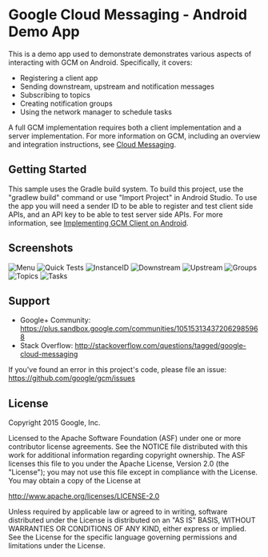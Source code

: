 Google Cloud Messaging - Android Demo App
==========================================

This is a demo app used to demonstrate demonstrates various aspects of
interacting with GCM on Android. Specifically, it covers:

* Registering a client app
* Sending downstream, upstream and notification messages
* Subscribing to topics
* Creating notification groups
* Using the network manager to schedule tasks

A full GCM implementation requires both a client implementation and a server
implementation. For more information on GCM, including an overview and
integration instructions, see
[Cloud Messaging](https://developers.google.com/cloud-messaging/).

## Getting Started

This sample uses the Gradle build system. To build this project, use the
"gradlew build" command or use "Import Project" in Android Studio. To use the
app you will need a sender ID to be able to register and test client side APIs,
and an API key to be able to test server side APIs. For more information, see
[Implementing GCM Client on Android](https://developers.google.com/cloud-messaging/android/client).

## Screenshots

![Menu](screenshots/menu.png "The app's menu")
![Quick Tests](screenshots/home.png "Quick Tests page")
![InstanceID](screenshots/instanceid.png "InstanceID page")
![Downstream](screenshots/downstream.png "Sending downstream messages")
![Upstream](screenshots/upstream.png "Upstream page")
![Groups](screenshots/groups.png "Groups page")
![Topics](screenshots/topics.png "Topics page")
![Tasks](screenshots/tasks.png "Network manager tasks page")

## Support

- Google+ Community: https://plus.sandbox.google.com/communities/105153134372062985968
- Stack Overflow: http://stackoverflow.com/questions/tagged/google-cloud-messaging

If you've found an error in this project's code, please file an issue:
https://github.com/google/gcm/issues

## License

Copyright 2015 Google, Inc.

Licensed to the Apache Software Foundation (ASF) under one or more contributor
license agreements.  See the NOTICE file distributed with this work for
additional information regarding copyright ownership.  The ASF licenses this
file to you under the Apache License, Version 2.0 (the "License"); you may not
use this file except in compliance with the License.  You may obtain a copy of
the License at

  http://www.apache.org/licenses/LICENSE-2.0

Unless required by applicable law or agreed to in writing, software
distributed under the License is distributed on an "AS IS" BASIS, WITHOUT
WARRANTIES OR CONDITIONS OF ANY KIND, either express or implied.  See the
License for the specific language governing permissions and limitations under
the License.
